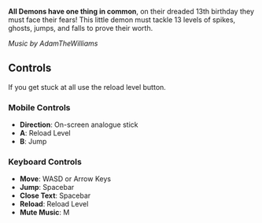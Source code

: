 **All Demons have one thing in common**, on their dreaded 13th birthday they must face their fears! This little demon must tackle 13 levels of spikes, ghosts, jumps, and falls to prove their worth.

*Music by AdamTheWilliams*

## Controls
If you get stuck at all use the reload level button.

### Mobile Controls
- **Direction**: On-screen analogue stick
- **A**: Reload Level
- **B**: Jump

### Keyboard Controls
- **Move**: WASD or Arrow Keys
- **Jump**: Spacebar
- **Close Text**: Spacebar
- **Reload**: Reload Level
- **Mute Music**: M

